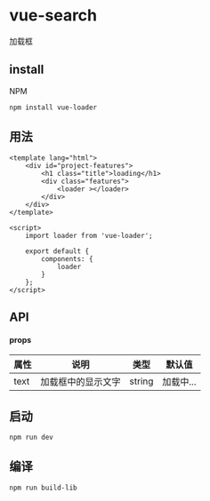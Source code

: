 # vue-search
加载框
## install
NPM
```
npm install vue-loader
```
## 用法
```
<template lang="html">
    <div id="project-features">
        <h1 class="title">loading</h1>
        <div class="features">
            <loader ></loader>
        </div>
    </div>
</template>
```
```
<script>
    import loader from 'vue-loader';

    export default {
        components: {
            loader
        }
    };
</script>
```
## API
#### props
属性 | 说明 | 类型 | 默认值
---|---|---|---
text | 加载框中的显示文字 | string | 加载中...
## 启动
```
npm run dev
```
## 编译
```
npm run build-lib
```
